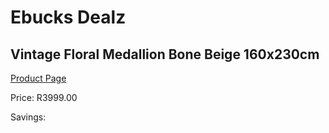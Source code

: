 
# Ebucks Dealz
## Vintage Floral Medallion Bone Beige 160x230cm
[Product Page](https://www.ebucks.com/web/shop/productSelected.do?prodId=1210581405&catId=1209942441)

Price: R3999.00

Savings: 


	